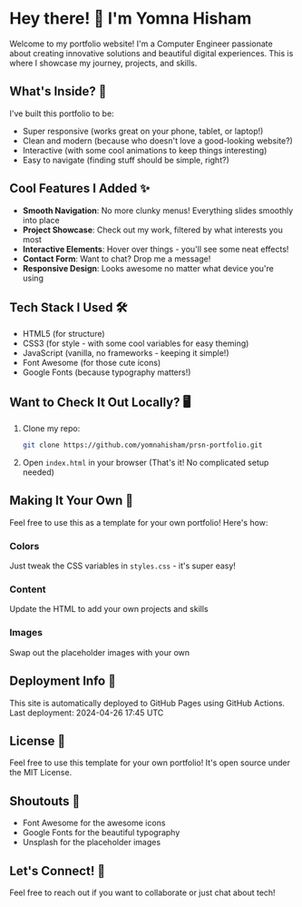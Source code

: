 # Hey there! 👋 I'm Yomna Hisham

Welcome to my portfolio website! I'm a Computer Engineer passionate about creating innovative solutions and beautiful digital experiences. This is where I showcase my journey, projects, and skills.

## What's Inside? 🚀

I've built this portfolio to be:
- Super responsive (works great on your phone, tablet, or laptop!)
- Clean and modern (because who doesn't love a good-looking website?)
- Interactive (with some cool animations to keep things interesting)
- Easy to navigate (finding stuff should be simple, right?)

## Cool Features I Added ✨

- **Smooth Navigation**: No more clunky menus! Everything slides smoothly into place
- **Project Showcase**: Check out my work, filtered by what interests you most
- **Interactive Elements**: Hover over things - you'll see some neat effects!
- **Contact Form**: Want to chat? Drop me a message!
- **Responsive Design**: Looks awesome no matter what device you're using

## Tech Stack I Used 🛠️

- HTML5 (for structure)
- CSS3 (for style - with some cool variables for easy theming)
- JavaScript (vanilla, no frameworks - keeping it simple!)
- Font Awesome (for those cute icons)
- Google Fonts (because typography matters!)

## Want to Check It Out Locally? 🖥️

1. Clone my repo:
   ```bash
   git clone https://github.com/yomnahisham/prsn-portfolio.git
   ```

2. Open `index.html` in your browser
   (That's it! No complicated setup needed)

## Making It Your Own 🎨

Feel free to use this as a template for your own portfolio! Here's how:

### Colors
Just tweak the CSS variables in `styles.css` - it's super easy!

### Content
Update the HTML to add your own projects and skills

### Images
Swap out the placeholder images with your own

## Deployment Info 🚀

This site is automatically deployed to GitHub Pages using GitHub Actions.
Last deployment: 2024-04-26 17:45 UTC

## License 📝

Feel free to use this template for your own portfolio! It's open source under the MIT License.

## Shoutouts 🙏

- Font Awesome for the awesome icons
- Google Fonts for the beautiful typography
- Unsplash for the placeholder images

## Let's Connect! 🤝

Feel free to reach out if you want to collaborate or just chat about tech! 